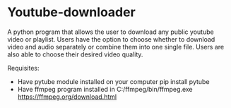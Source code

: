 # Youtube-downloader
 A python program that allows the user to download any public youtube video or playlist. Users have the option to choose whether to download video and audio separately or combine them into one single file. Users are also able to choose their desired video quality. 
 
 Requisites:
 - Have pytube module installed on your computer
 pip install pytube
 - Have ffmpeg program installed in C:/ffmpeg/bin/ffmpeg.exe
 https://ffmpeg.org/download.html
 
